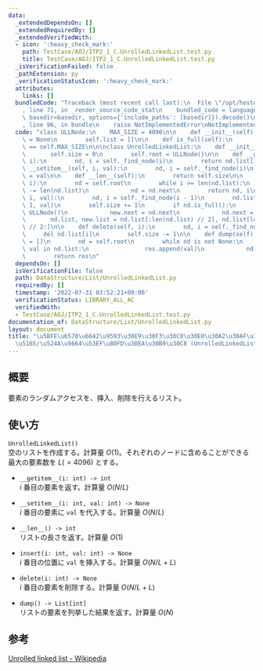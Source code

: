 ```yaml
---
data:
  _extendedDependsOn: []
  _extendedRequiredBy: []
  _extendedVerifiedWith:
  - icon: ':heavy_check_mark:'
    path: TestCase/AOJ/ITP2_1_C.UnrolledLinkedList.test.py
    title: TestCase/AOJ/ITP2_1_C.UnrolledLinkedList.test.py
  _isVerificationFailed: false
  _pathExtension: py
  _verificationStatusIcon: ':heavy_check_mark:'
  attributes:
    links: []
  bundledCode: "Traceback (most recent call last):\n  File \"/opt/hostedtoolcache/Python/3.10.6/x64/lib/python3.10/site-packages/onlinejudge_verify/documentation/build.py\"\
    , line 71, in _render_source_code_stat\n    bundled_code = language.bundle(stat.path,\
    \ basedir=basedir, options={'include_paths': [basedir]}).decode()\n  File \"/opt/hostedtoolcache/Python/3.10.6/x64/lib/python3.10/site-packages/onlinejudge_verify/languages/python.py\"\
    , line 96, in bundle\n    raise NotImplementedError\nNotImplementedError\n"
  code: "class ULLNode:\n    MAX_SIZE = 4096\n\n    def __init__(self):\n        self.next\
    \ = None\n        self.list = []\n\n    def is_full(self):\n        return len(self.list)\
    \ == self.MAX_SIZE\n\n\nclass UnrolledLinkedList:\n    def __init__(self):\n \
    \       self.size = 0\n        self.root = ULLNode()\n\n    def __getitem__(self,\
    \ i):\n        nd, i = self._find_node(i)\n        return nd.list[i]\n\n    def\
    \ __setitem__(self, i, val):\n        nd, i = self._find_node(i)\n        nd.list[i]\
    \ = val\n\n    def __len__(self):\n        return self.size\n\n    def _find_node(self,\
    \ i):\n        nd = self.root\n        while i >= len(nd.list):\n            i\
    \ -= len(nd.list)\n            nd = nd.next\n        return nd, i\n\n    def insert(self,\
    \ i, val):\n        nd, i = self._find_node(i - 1)\n        nd.list.insert(i +\
    \ 1, val)\n        self.size += 1\n        if nd.is_full():\n            new =\
    \ ULLNode()\n            new.next = nd.next\n            nd.next = new\n     \
    \       nd.list, new.list = nd.list[:len(nd.list) // 2], nd.list[len(nd.list)\
    \ // 2:]\n\n    def delete(self, i):\n        nd, i = self._find_node(i)\n   \
    \     del nd.list[i]\n        self.size -= 1\n\n    def dump(self):\n        res\
    \ = []\n        nd = self.root\n        while nd is not None:\n            for\
    \ val in nd.list:\n                res.append(val)\n            nd = nd.next\n\
    \        return res\n"
  dependsOn: []
  isVerificationFile: false
  path: DataStructure/List/UnrolledLinkedList.py
  requiredBy: []
  timestamp: '2022-07-31 03:52:21+09:00'
  verificationStatus: LIBRARY_ALL_AC
  verifiedWith:
  - TestCase/AOJ/ITP2_1_C.UnrolledLinkedList.test.py
documentation_of: DataStructure/List/UnrolledLinkedList.py
layout: document
title: "\u5BFE\u6570\u6642\u9593\u30E9\u30F3\u30C0\u30E0\u30A2\u30AF\u30BB\u30B9/\u633F\
  \u5165/\u524A\u9664\u53EF\u80FD\u30EA\u30B9\u30C8 (UnrolledLinkedList)"
---
```


## 概要
要素のランダムアクセスを、挿入、削除を行えるリスト。

## 使い方
`UnrolledLinkedList()`  
空のリストを作成する。計算量 $O(1)$。それぞれのノードに含めることができる最大の要素数を $L(=4096)$ とする。

- `__getitem__(i: int) -> int`  
$i$ 番目の要素を返す。計算量 $O(N/L)$

- `__setitem__(i: int, val: int) -> None`  
$i$ 番目の要素に `val` を代入する。計算量 $O(N/L)$

- `__len__() -> int`  
リストの長さを返す。計算量 $O(1)$

- `insert(i: int, val: int) -> None`  
$i$ 番目の位置に `val` を挿入する。計算量 $O(N/L + L)$

- `delete(i: int) -> None`  
$i$ 番目の要素を削除する。計算量 $O(N/L + L)$

- `dump() -> List[int]`  
リストの要素を列挙した結果を返す。計算量 $O(N)$

## 参考
[Unrolled linked list - Wikipedia](https://ja.wikipedia.org/wiki/Unrolled_linked_list)
